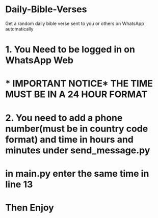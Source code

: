 # Daily-Bible-Verses
Get a random daily bible verse sent to you or others on WhatsApp automatically 
# 1. You Need to be logged in on WhatsApp Web
# * IMPORTANT NOTICE*  THE TIME MUST BE IN  A 24 HOUR FORMAT
# 2. You need to add a phone number(must be in country code format) and time in hours and minutes under send_message.py
# in main.py enter the same time in line 13
# Then Enjoy
